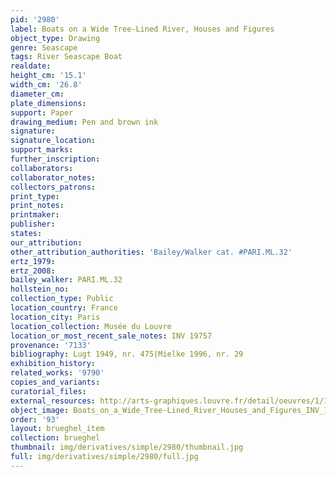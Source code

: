 ```yaml
---
pid: '2980'
label: Boats on a Wide Tree-Lined River, Houses and Figures
object_type: Drawing
genre: Seascape
tags: River Seascape Boat
realdate: 
height_cm: '15.1'
width_cm: '26.8'
diameter_cm: 
plate_dimensions: 
support: Paper
drawing_medium: Pen and brown ink
signature: 
signature_location: 
support_marks: 
further_inscription: 
collaborators: 
collaborator_notes: 
collectors_patrons: 
print_type: 
print_notes: 
printmaker: 
publisher: 
states: 
our_attribution: 
other_attribution_authorities: 'Bailey/Walker cat. #PARI.ML.32'
ertz_1979: 
ertz_2008: 
bailey_walker: PARI.ML.32
hollstein_no: 
collection_type: Public
location_country: France
location_city: Paris
location_collection: Musée du Louvre
location_or_most_recent_sale_notes: INV 19757
provenance: '7133'
bibliography: Lugt 1949, nr. 475|Mielke 1996, nr. 29
exhibition_history: 
related_works: '9790'
copies_and_variants: 
curatorial_files: 
external_resources: http://arts-graphiques.louvre.fr/detail/oeuvres/1/109899-Barques-sur-une-large-riviere-bordee-darbres-de-maisons-et-de-figures
object_image: Boats_on_a_Wide_Tree-Lined_River_Houses_and_Figures_INV_19757_Louvre.jpg
order: '93'
layout: brueghel_item
collection: brueghel
thumbnail: img/derivatives/simple/2980/thumbnail.jpg
full: img/derivatives/simple/2980/full.jpg
---
```

